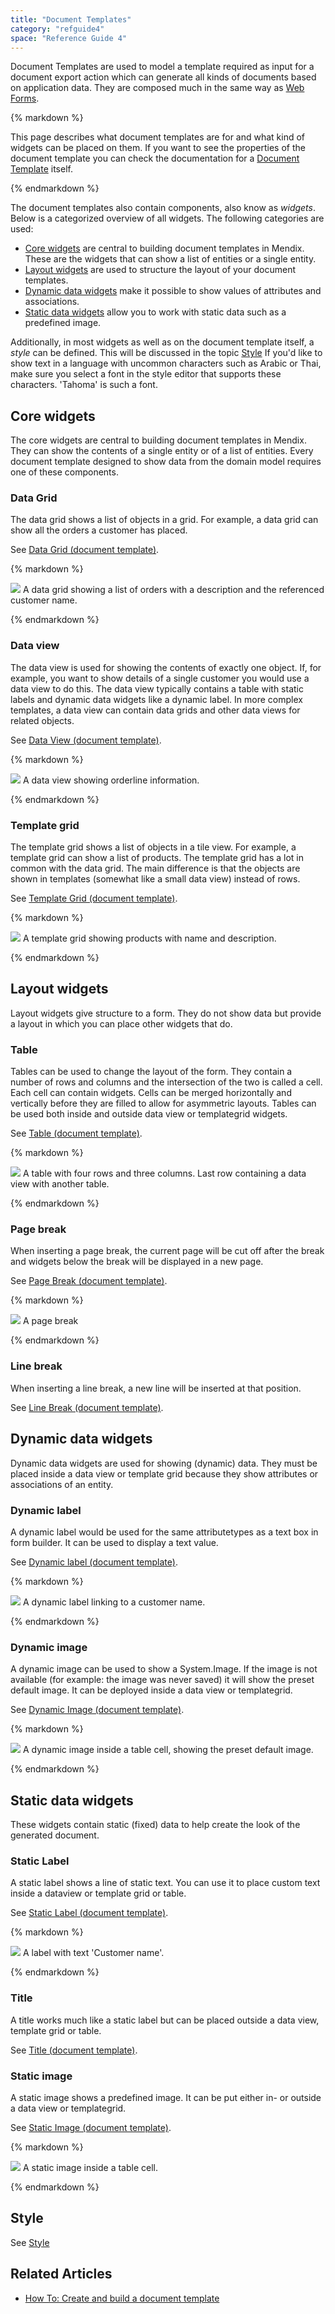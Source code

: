 ```yaml
---
title: "Document Templates"
category: "refguide4"
space: "Reference Guide 4"
---
```

Document Templates are used to model a template required as input for a document export action which can generate all kinds of documents based on application data. They are composed much in the same way as [Web Forms](web-forms).

<div class="alert alert-warning">{% markdown %}

This page describes what document templates are for and what kind of widgets can be placed on them. If you want to see the properties of the document template you can check the documentation for a [Document Template](document-template) itself.

{% endmarkdown %}</div>

The document templates also contain components, also know as _widgets_. Below is a categorized overview of all widgets. The following categories are used:

*   [Core widgets](document-templates) are central to building document templates in Mendix. These are the widgets that can show a list of entities or a single entity.
*   [Layout widgets](document-templates) are used to structure the layout of your document templates.
*   [Dynamic data widgets](document-templates) make it possible to show values of attributes and associations.
*   [Static data widgets](document-templates) allow you to work with static data such as a predefined image.

Additionally, in most widgets as well as on the document template itself, a _style_ can be defined. This will be discussed in the topic [Style](document-templates)
If you'd like to show text in a language with uncommon characters such as Arabic or Thai, make sure you select a font in the style editor that supports these characters. 'Tahoma' is such a font.

## Core widgets

The core widgets are central to building document templates in Mendix. They can show the contents of a single entity or of a list of entities. Every document template designed to show data from the domain model requires one of these components.

### Data Grid

The data grid shows a list of objects in a grid. For example, a data grid can show all the orders a customer has placed.

See [Data Grid (document template)](4194563).

<div class="alert alert-info">{% markdown %}

[![](attachments/819203/918138.png)](4194563)
A data grid showing a list of orders with a description and the referenced customer name.

{% endmarkdown %}</div>

### Data view

The data view is used for showing the contents of exactly one object. If, for example, you want to show details of a single customer you would use a data view to do this. The data view typically contains a table with static labels and dynamic data widgets like a dynamic label. In more complex templates, a data view can contain data grids and other data views for related objects.

See [Data View (document template)](4194562).

<div class="alert alert-info">{% markdown %}

[![](attachments/819203/918139.png)](4194562)
A data view showing orderline information.

{% endmarkdown %}</div>

### Template grid

The template grid shows a list of objects in a tile view. For example, a template grid can show a list of products. The template grid has a lot in common with the data grid. The main difference is that the objects are shown in templates (somewhat like a small data view) instead of rows.

See [Template Grid (document template)](4194552).

<div class="alert alert-info">{% markdown %}

[![](attachments/819203/918137.png)](4194552)
A template grid showing products with name and description.

{% endmarkdown %}</div>

## Layout widgets

Layout widgets give structure to a form. They do not show data but provide a layout in which you can place other widgets that do.

### Table

Tables can be used to change the layout of the form. They contain a number of rows and columns and the intersection of the two is called a cell. Each cell can contain widgets. Cells can be merged horizontally and vertically before they are filled to allow for asymmetric layouts.
Tables can be used both inside and outside data view or templategrid widgets.

See [Table (document template)](4194549).

<div class="alert alert-info">{% markdown %}

[![](attachments/819203/918134.png)](4194549)
A table with four rows and three columns. Last row containing a data view with another table.

{% endmarkdown %}</div>

### Page break

When inserting a page break, the current page will be cut off after the break and widgets below the break will be displayed in a new page.

See [Page Break (document template)](4194554).

<div class="alert alert-info">{% markdown %}

[![](attachments/819203/918135.png)](4194554)
A page break

{% endmarkdown %}</div>

### Line break

When inserting a line break, a new line will be inserted at that position.

See [Line Break (document template)](4194561).

## Dynamic data widgets

Dynamic data widgets are used for showing (dynamic) data. They must be placed inside a data view or template grid because they show attributes or associations of an entity.

### Dynamic label

A dynamic label would be used for the same attributetypes as a text box in form builder. It can be used to display a text value.

See [Dynamic label (document template)](4194553).

<div class="alert alert-info">{% markdown %}

[![](attachments/819203/918131.png)](4194553)
A dynamic label linking to a customer name.

{% endmarkdown %}</div>

### Dynamic image

A dynamic image can be used to show a System.Image. If the image is not available (for example: the image was never saved) it will show the preset default image. It can be deployed inside a data view or templategrid.

See [Dynamic Image (document template)](4194541).

<div class="alert alert-info">{% markdown %}

[![](attachments/819203/918132.png)](4194541)
A dynamic image inside a table cell, showing the preset default image.

{% endmarkdown %}</div>

## Static data widgets

These widgets contain static (fixed) data to help create the look of the generated document.

### Static Label

A static label shows a line of static text. You can use it to place custom text inside a dataview or template grid or table.

See [Static Label (document template)](4194542).

<div class="alert alert-info">{% markdown %}

[![](attachments/819203/918130.png)](4194542)
A label with text 'Customer name'.

{% endmarkdown %}</div>

### Title

A title works much like a static label but can be placed outside a data view, template grid or table.

See [Title (document template)](4194556).

### Static image

A static image shows a predefined image. It can be put either in- or outside a data view or templategrid.

See [Static Image (document template)](4194555).

<div class="alert alert-info">{% markdown %}

[![](attachments/819203/918133.png)](4194555)
A static image inside a table cell.

{% endmarkdown %}</div>

## Style

See [Style](style)

## Related Articles

*   [How To: Create and build a document template](https://world.mendix.com/display/howto25/Create+and+build+a+document+template)